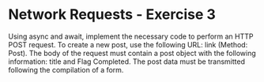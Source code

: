 # Network Requests - Exercise 3

Using async and await, implement the necessary code to perform an HTTP POST request. To create a new post, use the following URL: link (Method: Post). The body of the request must contain a post object with the following information: title and Flag Completed. The post data must be transmitted following the compilation of a form.